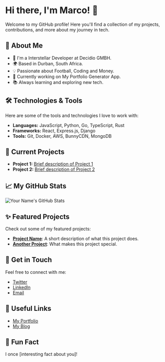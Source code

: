 # Hi there, I'm Marco! 👋

Welcome to my GitHub profile! Here you'll find a collection of my projects, contributions, and more about my journey in tech.

## 🚀 About Me

- 💼 I'm a Interstellar Developer at Decidio GMBH.
- 🌍 Based in Durban, South Africa.
- 💡 Passionate about Football, Coding and Money.
- 🎯 Currently working on My Portfolio Generator App.
- 📚 Always learning and exploring new tech.

## 🛠️ Technologies & Tools

Here are some of the tools and technologies I love to work with:

- **Languages:** JavaScript, Python, Go, TypeScript, Rust
- **Frameworks:** React, Express.js, Django
- **Tools:** Git, Docker, AWS, BunnyCDN, MongoDB

## 🔭 Current Projects

- **Project 1:** [Brief description of Project 1](link-to-project)
- **Project 2:** [Brief description of Project 2](link-to-project)

## 📈 My GitHub Stats

![Your Name's GitHub Stats](https://github-readme-stats.vercel.app/api?username=your-username&show_icons=true&hide_title=true&count_private=true&include_all_commits=true&theme=radical)

## ✨ Featured Projects

Check out some of my featured projects:

- [**Project Name**](link-to-project): A short description of what this project does.
- [**Another Project**](link-to-project): What makes this project special.

## 💬 Get in Touch

Feel free to connect with me:

- [Twitter](https://twitter.com/your-username)
- [LinkedIn](https://linkedin.com/in/your-username)
- [Email](mailto:your-email@example.com)

## 🔗 Useful Links

- [My Portfolio](link-to-portfolio)
- [My Blog](link-to-blog)

## 🎉 Fun Fact

I once [interesting fact about you]!

